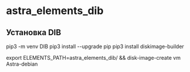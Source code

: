 # astra_elements_dib

## Установка DIB

pip3 -m venv DIB
pip3 install --upgrade pip
pip3 install diskimage-builder

export ELEMENTS_PATH=astra_elements_dib/ && disk-image-create vm Astra-debian

